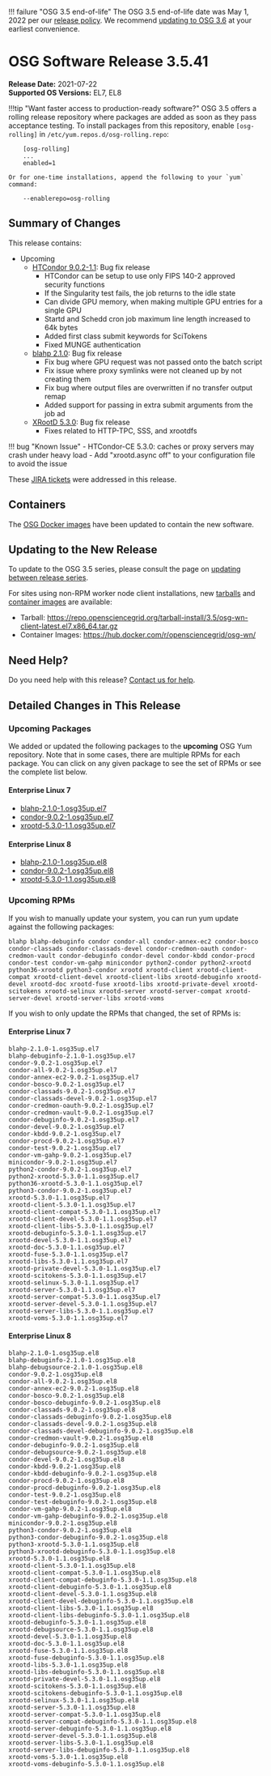 !!! failure "OSG 3.5 end-of-life"
    The OSG 3.5 end-of-life date was May 1, 2022 per our
    [release policy](https://osg-htc.org/technology/policy/release-series/).
    We recommend
    [updating to OSG 3.6](../updating-to-osg-36.md)
    at your earliest convenience.

OSG Software Release 3.5.41
===========================

**Release Date:** 2021-07-22  
**Supported OS Versions:** EL7, EL8

!!!tip "Want faster access to production-ready software?"
    OSG 3.5 offers a rolling release repository where packages are added as soon as they pass acceptance testing.
    To install packages from this repository, enable `[osg-rolling]` in `/etc/yum.repos.d/osg-rolling.repo`:

        [osg-rolling]
        ...
        enabled=1

    Or for one-time installations, append the following to your `yum` command:

        --enablerepo=osg-rolling

Summary of Changes
------------------

This release contains:

-   Upcoming
    -   [HTCondor 9.0.2-1.1](https://www-auth.cs.wisc.edu/lists/htcondor-world/2021/msg00014.shtml): Bug fix release
        -   HTCondor can be setup to use only FIPS 140-2 approved security functions
        -   If the Singularity test fails, the job returns to the idle state
        -   Can divide GPU memory, when making multiple GPU entries for a single GPU
        -   Startd and Schedd cron job maximum line length increased to 64k bytes
        -   Added first class submit keywords for SciTokens
        -   Fixed MUNGE authentication
    -   [blahp 2.1.0](https://github.com/htcondor/BLAH/releases/tag/v2.1.0): Bug fix release
        -   Fix bug where GPU request was not passed onto the batch script
        -   Fix issue where proxy symlinks were not cleaned up by not creating them
        -   Fix bug where output files are overwritten if no transfer output remap
        -   Added support for passing in extra submit arguments from the job ad
    -   [XRootD 5.3.0](https://github.com/xrootd/xrootd/blob/v5.3.0/docs/ReleaseNotes.txt): Bug fix release
        -   Fixes related to HTTP-TPC, SSS, and xrootdfs

!!! bug "Known Issue"
    -   HTCondor-CE 5.3.0: caches or proxy servers may crash under heavy load
        -   Add "xrootd.async off" to your configuration file to avoid the issue

These
[JIRA tickets](https://opensciencegrid.atlassian.net/issues/?jql=project%20%3D%20SOFTWARE%20AND%20fixVersion%20in%20(3.5.41-upcoming)%20ORDER%20BY%20priority%20DESC%2C%20key%20DESC)
were addressed in this release.

Containers
----------

The [OSG Docker images](https://hub.docker.com/u/opensciencegrid/) have been updated to contain the new software.

Updating to the New Release
---------------------------

To update to the OSG 3.5 series, please consult the page on
[updating between release series](../updating-to-osg-35.md).

For sites using non-RPM worker node client installations, new [tarballs](../../worker-node/install-wn-tarball.md) and
[container images](../../worker-node/using-wn-containers.md) are available:

- Tarball: <https://repo.opensciencegrid.org/tarball-install/3.5/osg-wn-client-latest.el7.x86_64.tar.gz>
- Container Images: <https://hub.docker.com/r/opensciencegrid/osg-wn/>

Need Help?
----------

Do you need help with this release? [Contact us for help](../../common/help.md).

Detailed Changes in This Release
--------------------------------

### Upcoming Packages

We added or updated the following packages to the **upcoming** OSG Yum repository.
Note that in some cases, there are multiple RPMs for each package.
You can click on any given package to see the set of RPMs or see the complete list below.

#### Enterprise Linux 7

-   [blahp-2.1.0-1.osg35up.el7](https://koji.chtc.wisc.edu/koji/search?match=glob&type=build&terms=blahp-2.1.0-1.osg35up.el7)
-   [condor-9.0.2-1.osg35up.el7](https://koji.chtc.wisc.edu/koji/search?match=glob&type=build&terms=condor-9.0.2-1.osg35up.el7)
-   [xrootd-5.3.0-1.1.osg35up.el7](https://koji.chtc.wisc.edu/koji/search?match=glob&type=build&terms=xrootd-5.3.0-1.1.osg35up.el7)

#### Enterprise Linux 8

-   [blahp-2.1.0-1.osg35up.el8](https://koji.chtc.wisc.edu/koji/search?match=glob&type=build&terms=blahp-2.1.0-1.osg35up.el8)
-   [condor-9.0.2-1.osg35up.el8](https://koji.chtc.wisc.edu/koji/search?match=glob&type=build&terms=condor-9.0.2-1.osg35up.el8)
-   [xrootd-5.3.0-1.1.osg35up.el8](https://koji.chtc.wisc.edu/koji/search?match=glob&type=build&terms=xrootd-5.3.0-1.1.osg35up.el8)

### Upcoming RPMs

If you wish to manually update your system, you can run yum update against the following packages:

    blahp blahp-debuginfo condor condor-all condor-annex-ec2 condor-bosco condor-classads condor-classads-devel condor-credmon-oauth condor-credmon-vault condor-debuginfo condor-devel condor-kbdd condor-procd condor-test condor-vm-gahp minicondor python2-condor python2-xrootd python36-xrootd python3-condor xrootd xrootd-client xrootd-client-compat xrootd-client-devel xrootd-client-libs xrootd-debuginfo xrootd-devel xrootd-doc xrootd-fuse xrootd-libs xrootd-private-devel xrootd-scitokens xrootd-selinux xrootd-server xrootd-server-compat xrootd-server-devel xrootd-server-libs xrootd-voms 

If you wish to only update the RPMs that changed, the set of RPMs is:

#### Enterprise Linux 7

``` file
blahp-2.1.0-1.osg35up.el7
blahp-debuginfo-2.1.0-1.osg35up.el7
condor-9.0.2-1.osg35up.el7
condor-all-9.0.2-1.osg35up.el7
condor-annex-ec2-9.0.2-1.osg35up.el7
condor-bosco-9.0.2-1.osg35up.el7
condor-classads-9.0.2-1.osg35up.el7
condor-classads-devel-9.0.2-1.osg35up.el7
condor-credmon-oauth-9.0.2-1.osg35up.el7
condor-credmon-vault-9.0.2-1.osg35up.el7
condor-debuginfo-9.0.2-1.osg35up.el7
condor-devel-9.0.2-1.osg35up.el7
condor-kbdd-9.0.2-1.osg35up.el7
condor-procd-9.0.2-1.osg35up.el7
condor-test-9.0.2-1.osg35up.el7
condor-vm-gahp-9.0.2-1.osg35up.el7
minicondor-9.0.2-1.osg35up.el7
python2-condor-9.0.2-1.osg35up.el7
python2-xrootd-5.3.0-1.1.osg35up.el7
python36-xrootd-5.3.0-1.1.osg35up.el7
python3-condor-9.0.2-1.osg35up.el7
xrootd-5.3.0-1.1.osg35up.el7
xrootd-client-5.3.0-1.1.osg35up.el7
xrootd-client-compat-5.3.0-1.1.osg35up.el7
xrootd-client-devel-5.3.0-1.1.osg35up.el7
xrootd-client-libs-5.3.0-1.1.osg35up.el7
xrootd-debuginfo-5.3.0-1.1.osg35up.el7
xrootd-devel-5.3.0-1.1.osg35up.el7
xrootd-doc-5.3.0-1.1.osg35up.el7
xrootd-fuse-5.3.0-1.1.osg35up.el7
xrootd-libs-5.3.0-1.1.osg35up.el7
xrootd-private-devel-5.3.0-1.1.osg35up.el7
xrootd-scitokens-5.3.0-1.1.osg35up.el7
xrootd-selinux-5.3.0-1.1.osg35up.el7
xrootd-server-5.3.0-1.1.osg35up.el7
xrootd-server-compat-5.3.0-1.1.osg35up.el7
xrootd-server-devel-5.3.0-1.1.osg35up.el7
xrootd-server-libs-5.3.0-1.1.osg35up.el7
xrootd-voms-5.3.0-1.1.osg35up.el7
```

#### Enterprise Linux 8

``` file
blahp-2.1.0-1.osg35up.el8
blahp-debuginfo-2.1.0-1.osg35up.el8
blahp-debugsource-2.1.0-1.osg35up.el8
condor-9.0.2-1.osg35up.el8
condor-all-9.0.2-1.osg35up.el8
condor-annex-ec2-9.0.2-1.osg35up.el8
condor-bosco-9.0.2-1.osg35up.el8
condor-bosco-debuginfo-9.0.2-1.osg35up.el8
condor-classads-9.0.2-1.osg35up.el8
condor-classads-debuginfo-9.0.2-1.osg35up.el8
condor-classads-devel-9.0.2-1.osg35up.el8
condor-classads-devel-debuginfo-9.0.2-1.osg35up.el8
condor-credmon-vault-9.0.2-1.osg35up.el8
condor-debuginfo-9.0.2-1.osg35up.el8
condor-debugsource-9.0.2-1.osg35up.el8
condor-devel-9.0.2-1.osg35up.el8
condor-kbdd-9.0.2-1.osg35up.el8
condor-kbdd-debuginfo-9.0.2-1.osg35up.el8
condor-procd-9.0.2-1.osg35up.el8
condor-procd-debuginfo-9.0.2-1.osg35up.el8
condor-test-9.0.2-1.osg35up.el8
condor-test-debuginfo-9.0.2-1.osg35up.el8
condor-vm-gahp-9.0.2-1.osg35up.el8
condor-vm-gahp-debuginfo-9.0.2-1.osg35up.el8
minicondor-9.0.2-1.osg35up.el8
python3-condor-9.0.2-1.osg35up.el8
python3-condor-debuginfo-9.0.2-1.osg35up.el8
python3-xrootd-5.3.0-1.1.osg35up.el8
python3-xrootd-debuginfo-5.3.0-1.1.osg35up.el8
xrootd-5.3.0-1.1.osg35up.el8
xrootd-client-5.3.0-1.1.osg35up.el8
xrootd-client-compat-5.3.0-1.1.osg35up.el8
xrootd-client-compat-debuginfo-5.3.0-1.1.osg35up.el8
xrootd-client-debuginfo-5.3.0-1.1.osg35up.el8
xrootd-client-devel-5.3.0-1.1.osg35up.el8
xrootd-client-devel-debuginfo-5.3.0-1.1.osg35up.el8
xrootd-client-libs-5.3.0-1.1.osg35up.el8
xrootd-client-libs-debuginfo-5.3.0-1.1.osg35up.el8
xrootd-debuginfo-5.3.0-1.1.osg35up.el8
xrootd-debugsource-5.3.0-1.1.osg35up.el8
xrootd-devel-5.3.0-1.1.osg35up.el8
xrootd-doc-5.3.0-1.1.osg35up.el8
xrootd-fuse-5.3.0-1.1.osg35up.el8
xrootd-fuse-debuginfo-5.3.0-1.1.osg35up.el8
xrootd-libs-5.3.0-1.1.osg35up.el8
xrootd-libs-debuginfo-5.3.0-1.1.osg35up.el8
xrootd-private-devel-5.3.0-1.1.osg35up.el8
xrootd-scitokens-5.3.0-1.1.osg35up.el8
xrootd-scitokens-debuginfo-5.3.0-1.1.osg35up.el8
xrootd-selinux-5.3.0-1.1.osg35up.el8
xrootd-server-5.3.0-1.1.osg35up.el8
xrootd-server-compat-5.3.0-1.1.osg35up.el8
xrootd-server-compat-debuginfo-5.3.0-1.1.osg35up.el8
xrootd-server-debuginfo-5.3.0-1.1.osg35up.el8
xrootd-server-devel-5.3.0-1.1.osg35up.el8
xrootd-server-libs-5.3.0-1.1.osg35up.el8
xrootd-server-libs-debuginfo-5.3.0-1.1.osg35up.el8
xrootd-voms-5.3.0-1.1.osg35up.el8
xrootd-voms-debuginfo-5.3.0-1.1.osg35up.el8
```
